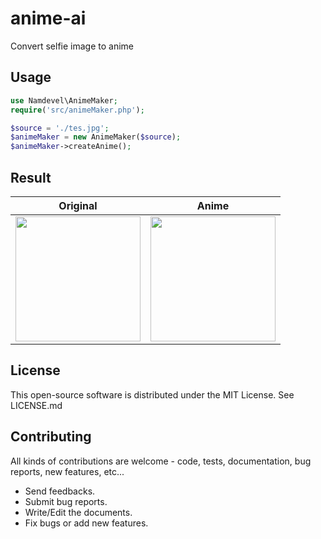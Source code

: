 # anime-ai
 Convert selfie image to anime
 
## Usage
```php
use Namdevel\AnimeMaker;
require('src/animeMaker.php');

$source = './tes.jpg';
$animeMaker = new AnimeMaker($source);
$animeMaker->createAnime();
```
## Result
Original                   |  Anime
:-------------------------:|:-------------------------:
<img src="./tes.jpg" width="200">  |  <img src="./tes_anime.jpg" width="200">

License
------------

This open-source software is distributed under the MIT License. See LICENSE.md

Contributing
------------

All kinds of contributions are welcome - code, tests, documentation, bug reports, new features, etc...

* Send feedbacks.
* Submit bug reports.
* Write/Edit the documents.
* Fix bugs or add new features.
